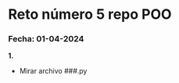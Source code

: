 # Reto número 5 repo POO

 ### **Fecha:** 01-04-2024

**1.**

* Mirar archivo ###.py

```python

```
